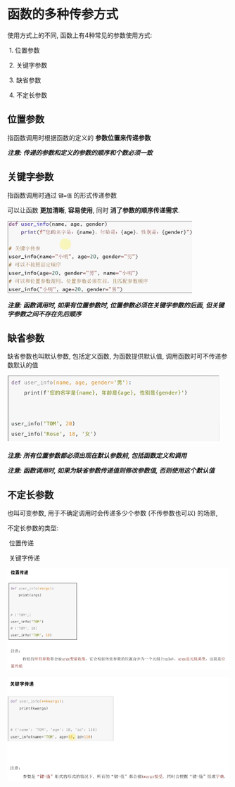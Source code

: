 # 函数的多种传参方式

使用方式上的不同, 函数上有4种常见的参数使用方式:

​	1. 位置参数

​	2. 关键字参数

​	3. 缺省参数

​	4. 不定长参数

 ## 位置参数

指函数调用时根据函数的定义的 **参数位置来传递参数**

***注意: 传递的参数和定义的参数的顺序和个数必须一致***

## 关键字参数

指函数调用时通过 `键=值` 的形式传递参数

可以让函数 **更加清晰**,  **容易使用**, 同时 **消了参数的顺序传递需求**.

![image-20240910190137824](assets\image-20240910190137824.png)

***注意: 函数调用时, 如果有位置参数时, 位置参数必须在关键字参数的后面, 但关键字参数之间不存在先后顺序***

## 缺省参数

缺省参数也叫默认参数, 包括定义函数, 为函数提供默认值, 调用函数时可不传递参数默认的值

![image-20240910191149406](assets\image-20240910191149406.png)

***注意: 所有位置参数都必须出现在默认参数前, 包括函数定义和调用***

***注意: 函数调用时, 如果为缺省参数传递值则修改参数值, 否则使用这个默认值***

## 不定长参数

也叫可变参数, 用于不确定调用时会传递多少个参数 (不传参数也可以) 的场景,

不定长参数的类型:

​	位置传递

​	关键字传递

![image-20240910191739436](assets\image-20240910191739436.png)

![image-20240910191930680](assets\image-20240910191930680.png)